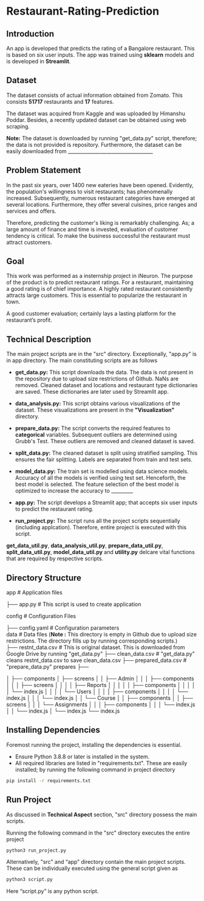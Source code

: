 # Restaurant-Rating-Prediction

## Introduction
An app is developed that predicts the rating of a Bangalore restaurant. This is based on six user inputs. The app was trained using <b>sklearn</b> models and 
is developed in <b>Streamlit</b>.


## Dataset
The dataset consists of actual information obtained from Zomato. This consists <b>51717</b> restaurants and <b>17</b> features. 

The dataset was acquired from Kaggle and was uploaded by Himanshu Poddar. Besides, a recently updated dataset can be obtained using web scraping.   

<b>Note:</b> The dataset is downloaded by running "get_data.py" script, therefore; the data is not provided is repository. Furthermore, the dataset can be easily downloaded from ___________________________________


## Problem Statement
In the past six years, over 1400 new eateries have been opened. Evidently, the population's willingness to visit restaurants; has phenomenally increased. Subsequently, numerous  restaurant categories have emerged at several locations. 
Furthermore, they offer several cuisines, price ranges and services and offers.   

Therefore, predicting the customer's liking is remarkably challenging. As; a large amount of finance and time is invested, evaluation of customer tendency is critical. To make the business successful the restaurant must attract customers.  


## Goal
This work was performed as a insternship project in iNeuron. The purpose of the product is to predict restaurant ratings. For a restaurant,  maintaining a good  rating is of chief importance. A highly rated restaurant consistently attracts large customers. This is essential to popularize the restaurant in town.    

A good customer evaluation; certainly lays a lasting platform for the restaurant’s profit.

## Technical Description
The main project scripts are in the "src" directory. Exceptionally, "app.py" is in app directory. The main constituting scripts are as follows

* **get_data.py:** This script downloads the data. The data is not present in the repository due to upload size restrictions of Github. NaNs are removed. Cleaned dataset and locations and restaurant type dictionaries are saved. These dictionaries are later used by Streamlit app.

* **data_analysis.py:** This script obtains various visualizations of the dataset. These visualizations are present in the **"Visualization"** directory. 

* **prepare_data.py:** The script converts the required features to **categorical** variables. Subsequent outliers are determined using Grubb's Test. These outliers are removed and cleaned dataset is saved.   

* **split_data.py:** The cleaned dataset is split using stratified sampling. This ensures the fair splitting. Labels are separated from train and test sets.

* **model_data.py:** The train set is modelled using data science models. Accuracy of all the models is verified using test set. Henceforth, the best model is selected. The feature selection of the best model is optimized to increase the accuracy to _________

* **app.py:** The script develops a Streamlit app; that accepts six user inputs to predict the restaurant rating. 
 
* **run_project.py:** The script runs all the project scripts sequentially (including applcation). Therefore, entire project is executed with this script.  

**get_data_util.py**, **data_analysis_util.py**, **prepare_data_util.py**, **split_data_util.py**, **model_data_util.py** and **utility.py** delcare vital functions that are required by respective scripts.    

## Directory Structure

app                       # Application files

├── app.py                # This script is used to create application

config                    # Configuration Files

├── config.yaml           # Configuration parameters  
data                      # Data files (**Note :** This directory is empty in Github due to upload size restrictions. The directory fills up by running  corresponding scripts.)   
├── restnt_data.csv       # This is original dataset. This is downloaded from Google Drive by running "get_data.py" 
├── clean_data.csv        # "get_data.py" cleans restnt_data.csv to save clean_data.csv 
├── prepared_data.csv     # "prepare_data.py" prepares 
├── 











│       ├── components
│       ├── screens
│       │   ├── Admin
│       │   │   ├── components
│       │   │   ├── screens
│       │   │   │   ├── Reports
│       │   │   │   │   ├── components
│       │   │   │   │   └── index.js
│       │   │   │   └── Users
│       │   │   │       ├── components
│       │   │   │       └── index.js
│       │   │   └── index.js
│       │   └── Course
│       │       ├── components
│       │       ├── screens
│       │       │   └── Assignments
│       │       │       ├── components
│       │       │       └── index.js
│       │       └── index.js
│       └── index.js
└── index.js



## Installing Dependencies
Foremost running the project, installing the dependencies is essential. 
* Ensure Python 3.8.8 or later is installed in the system. 
* All required libraries are listed in "requirements.txt". These are easily installed; by running the following command in project directory
```bash
pip install -r requirements.txt
```

## Run Project
As discussed in **Technical Aspect** section, "src" directory possess the main scripts. 

Running the following command in the "src" directory executes the entire project  
```bash
python3 run_project.py
```
Alternatively, "src" and “app” directory  contain the main project scripts. These can be individually executed using the general script given as
```bash
python3 script.py
```
Here “script.py” is any python script. 
